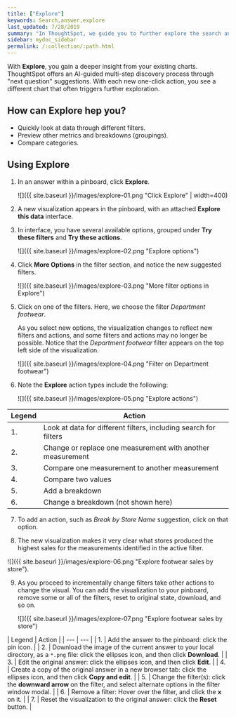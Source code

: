 ```yaml
---
title: ["Explore"]
keywords: Search,answer,explore
last_updated: 7/28/2019
summary: "In ThoughtSpot, we guide you to further explore the search answers, to deeper insights about your data."
sidebar: mydoc_sidebar
permalink: /:collection/:path.html
---
```


With **Explore**, you gain a deeper insight from your existing charts. ThoughtSpot offers an AI-guided multi-step discovery process through "next question" suggestions. With each new one-click action, you see a different chart that often triggers further exploration.

<!--
{% include note.html content="If you don't see **Ask an expert** it's possible that your company has chosen to disable this capability. If you want to try it out, ask your administrator to consider enabling it ." %}-->

## How can Explore hep you?

- Quickly look at data through different filters.  
- Preview other metrics and breakdowns \(groupings\).
- Compare categories.

## Using Explore

1. In an answer within a pinboard, click **Explore**.

   ![]({{ site.baseurl }}/images/explore-01.png "Click Explore" | width=400)

2. A new visualization appears in the pinboard, with an attached **Explore this data** interface.

3. In interface, you have several available options, grouped under **Try these filters** and **Try these actions**.  

   ![]({{ site.baseurl }}/images/explore-02.png "Explore options")

4. Click **More Options** in the filter section, and notice the new suggested filters.  

    ![]({{ site.baseurl }}/images/explore-03.png "More filter options in Explore")

5. Click on one of the filters. Here, we choose the filter _Department footwear_.  

   As you select new options, the visualization changes to reflect new filters and actions, and some filters and actions may no longer be possible.  Notice that the _Department footwear_ filter appears on the top left side of the visualization.  

      ![]({{ site.baseurl }}/images/explore-04.png "Filter on Department footwear")

6. Note the **Explore** action types include the following:  

   ![]({{ site.baseurl }}/images/explore-05.png "Explore actions")

| Legend | Action |
| --- | --- |
| 1. | Look at data for different filters, including search for filters |
| 2. | Change or replace one measurement with another measurement |
| 3. | Compare one measurement to another measurement |
| 4. | Compare two values |
| 5. | Add a breakdown |
| 6. | Change a breakdown \(not shown here\)|

7. To add an action, such as _Break by Store Name_ suggestion, click on that option.

8. The new visualization makes it very clear what stores produced the highest sales for the measurements identified in the active filter.

  ![]({{ site.baseurl }}/images/explore-06.png "Explore footwear sales by store").

9. As you proceed to incrementally change filters take other actions to change the visual. You can add the visualization to your pinboard, remove some or all of the filters, reset to original state, download, and so on.

    ![]({{ site.baseurl }}/images/explore-07.png "Explore footwear sales by store")  

| Legend | Action |
    | --- | --- |
    | 1. | Add the answer to the pinboard: click the pin icon. |
    | 2. | Download the image of the current answer to your local directory, as a `*.png` file: click the ellipses icon, and then click **Download**. |
    | 3. | Edit the original answer: click the ellipses icon, and then click **Edit**. |
    | 4. | Create a copy of the original answer in a new browser tab: click the ellipses icon, and then click **Copy and edit**. |
    | 5. | Change the filter\(s\): click the **downward arrow** on the filter, and select alternate options in the filter window modal. |
    | 6. | Remove a filter: Hover over the filter, and click the **x** on it. |
    | 7. | Reset the visualization to the original answer: click the **Reset** button. |
